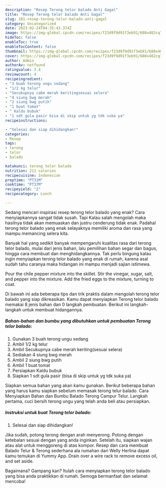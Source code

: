 ```yaml
---
description: "Resep Terong telor balado Anti Gagal"
title: "Resep Terong telor balado Anti Gagal"
slug: 201-resep-terong-telor-balado-anti-gagal
category: Uncategorized
date: 2023-02-24T04:35:43.374Z
image: https://img-global.cpcdn.com/recipes/f23d9f9d91f3eb91/680x482cq70/terong-telor-balado-foto-resep-utama.jpg
hideToc: false
enableToc: true
enableTocContent: false
thumbnail: https://img-global.cpcdn.com/recipes/f23d9f9d91f3eb91/680x482cq70/terong-telor-balado-foto-resep-utama.jpg
cover: https://img-global.cpcdn.com/recipes/f23d9f9d91f3eb91/680x482cq70/terong-telor-balado-foto-resep-utama.jpg
author: Admin
authorAv: notfound
ratingvalue: 3.4
reviewcount: 4
recipeingredient:
- "3 buah terong ungu sedang"
- "1/2 kg telur"
- "Secukupnya cabe merah keritingsesuai selera"
- "4 siung bwg merah"
- "2 siung bwg putih"
- "1 buat tomat"
- " Kaldu bubuk"
- "1 sdt gula pasir bisa di skip untuk yg tdk suka ya"
recipeinstructions:

- "Selesai dan siap dihidangkan!"
categories:
- Resep
tags:
- terong
- telor
- balado

katakunci: terong telor balado 
nutrition: 211 calories
recipecuisine: Indonesian
preptime: "PT31M"
cooktime: "PT37M"
recipeyield: "2"
recipecategory: Lunch

---
```



Sedang mencari inspirasi resep terong telor balado yang enak? Cara menyiapkannya sangat tidak susah. Tapi Kalau salah mengolah maka hasilnya tidak akan memuaskan dan justru cenderung tidak enak. Padahal terong telor balado yang enak selayaknya memiliki aroma dan rasa yang mampu memancing selera kita.


Banyak hal yang sedikit banyak mempengaruhi kualitas rasa dari terong telor balado, mulai dari jenis bahan, lalu pemilihan bahan segar dan bagus, hingga cara membuat dan menghidangkannya. Tak perlu bingung kalau ingin menyiapkan terong telor balado yang enak di rumah, karena asal sudah tahu caranya maka hidangan ini mampu menjadi sajian istimewa.

Pour the chile pepper mixture into the skillet. Stir the vinegar, sugar, salt, and pepper into the mixture. Add the fried eggs to the mixture, turning to coat.


Di bawah ini ada beberapa tips dan trik praktis dalam mengolah terong telor balado yang siap dikreasikan. Kamu dapat menyiapkan Terong telor balado memakai 8 jenis bahan dan 0 langkah pembuatan. Berikut ini langkah-langkah untuk membuat hidangannya.

<!--inarticleads1-->

##### Bahan-bahan dan bumbu yang dibutuhkan untuk pembuatan Terong telor balado:

1. Gunakan 3 buah terong ungu sedang
1. Ambil 1/2 kg telur
1. Ambil Secukupnya cabe merah keriting(sesuai selera)
1. Sediakan 4 siung bwg merah
1. Ambil 2 siung bwg putih
1. Ambil 1 buat tomat
1. Persiapkan  Kaldu bubuk
1. Siapkan 1 sdt gula pasir (bisa di skip untuk yg tdk suka ya)


Siapkan semua bahan yang akan kamu gunakan. Berikut beberapa bahan yang harus kamu siapkan sebelum memasak terong telur balado. Cara Menyiapkan Bahan dan Bumbu Balado Terong Campur Telur. Langkah pertama, cuci bersih terong ungu yang telah anda beli atau persiapkan. 

<!--inarticleads2-->

##### Instruksi untuk buat Terong telor balado:


1. Selesai dan siap dihidangkan!

Jika sudah, potong terong dengan arah menyerong. Potong dengan ketebalan sesuai dengan yang anda inginkan. Setelah itu, siapkan wajan atau alat untuk menggoreng di atas kompor. Resep dan cara membuat Balado Telur &amp; Terong sederhana ala rumahan dari Welly Herlina dapat kamu temukan di Yummy App. Drain over a wire rack to remove excess oil, and set aside. 

Bagaimana? Gampang kan? Itulah cara menyiapkan terong telor balado yang bisa anda praktikkan di rumah. Semoga bermanfaat dan selamat mencoba!
